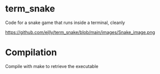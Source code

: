 # term_snake

Code for a snake game that runs inside a terminal, cleanly

https://github.com/ejlly/term_snake/blob/main/images/Snake_image.png

# Compilation
Compile with make to retrieve the executable
